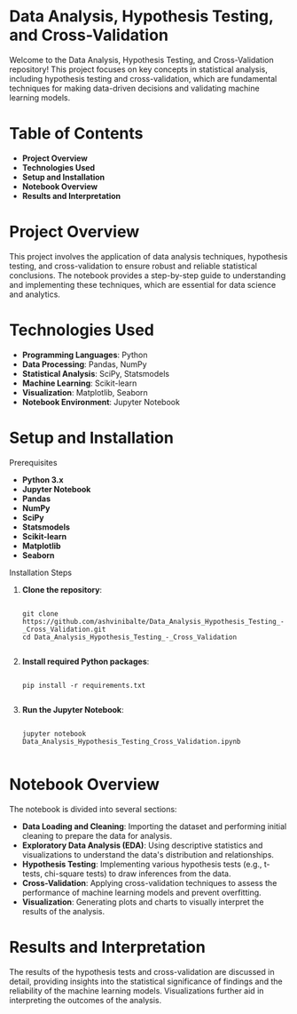 <h1><b>Data Analysis, Hypothesis Testing, and Cross-Validation</b></h1>
Welcome to the Data Analysis, Hypothesis Testing, and Cross-Validation repository! This project focuses on key concepts in statistical analysis, including hypothesis testing and cross-validation, which are fundamental techniques for making data-driven decisions and validating machine learning models.

<h1><b>Table of Contents</b></h1>
<ul>
  <li><b>Project Overview</b></li>
  <li><b>Technologies Used</b></li>
  <li><b>Setup and Installation</b></li>
  <li><b>Notebook Overview</b></li>
  <li><b>Results and Interpretation</b></li>

</ul>
<h1><b>Project Overview</b></h1>
This project involves the application of data analysis techniques, hypothesis testing, and cross-validation to ensure robust and reliable statistical conclusions. The notebook provides a step-by-step guide to understanding and implementing these techniques, which are essential for data science and analytics.

<h1><b>Technologies Used</b></h1>
<ul>
  <li><b>Programming Languages</b>: Python</li>
  <li><b>Data Processing</b>: Pandas, NumPy</li>
  <li><b>Statistical Analysis</b>: SciPy, Statsmodels</li>
  <li><b>Machine Learning</b>: Scikit-learn</li>
  <li><b>Visualization</b>: Matplotlib, Seaborn</li>
  <li><b>Notebook Environment</b>: Jupyter Notebook</li>
</ul>
<h1><b>Setup and Installation</b></h1>
Prerequisites

<ul>
  <li><b>Python 3.x</b></li>
  <li><b>Jupyter Notebook</b></li>
  <li><b>Pandas</b></li>
  <li><b>NumPy</b></li>
  <li><b>SciPy</b></li>
  <li><b>Statsmodels</b></li>
  <li><b>Scikit-learn</b></li>
  <li><b>Matplotlib</b></li>
  <li><b>Seaborn</b></li>
</ul>
Installation Steps

<ol>
  <li><b>Clone the repository</b>:
    <pre><code>
git clone https://github.com/ashvinibalte/Data_Analysis_Hypothesis_Testing_-_Cross_Validation.git
cd Data_Analysis_Hypothesis_Testing_-_Cross_Validation
    </code></pre>
  </li>
  <li><b>Install required Python packages</b>:
    <pre><code>
pip install -r requirements.txt
    </code></pre>
  </li>
  <li><b>Run the Jupyter Notebook</b>:
    <pre><code>
jupyter notebook Data_Analysis_Hypothesis_Testing_Cross_Validation.ipynb
    </code></pre>
  </li>
</ol>
<h1><b>Notebook Overview</b></h1>
The notebook is divided into several sections:

<ul>
  <li><b>Data Loading and Cleaning</b>: Importing the dataset and performing initial cleaning to prepare the data for analysis.</li>
  <li><b>Exploratory Data Analysis (EDA)</b>: Using descriptive statistics and visualizations to understand the data's distribution and relationships.</li>
  <li><b>Hypothesis Testing</b>: Implementing various hypothesis tests (e.g., t-tests, chi-square tests) to draw inferences from the data.</li>
  <li><b>Cross-Validation</b>: Applying cross-validation techniques to assess the performance of machine learning models and prevent overfitting.</li>
  <li><b>Visualization</b>: Generating plots and charts to visually interpret the results of the analysis.</li>
</ul>
<h1><b>Results and Interpretation</b></h1>
The results of the hypothesis tests and cross-validation are discussed in detail, providing insights into the statistical significance of findings and the reliability of the machine learning models. Visualizations further aid in interpreting the outcomes of the analysis.
